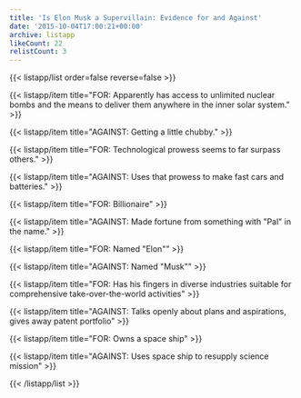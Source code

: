 ```yaml
---
title: 'Is Elon Musk a Supervillain: Evidence for and Against'
date: '2015-10-04T17:00:21+00:00'
archive: listapp
likeCount: 22
relistCount: 3
---
```



{{< listapp/list order=false reverse=false >}}

   {{< listapp/item title="FOR: Apparently has access to unlimited nuclear bombs and the means to deliver them anywhere in the inner solar system." >}}

   {{< listapp/item title="AGAINST: Getting a little chubby." >}}

   {{< listapp/item title="FOR: Technological prowess seems to far surpass others." >}}

   {{< listapp/item title="AGAINST: Uses that prowess to make fast cars and batteries." >}}

   {{< listapp/item title="FOR: Billionaire" >}}

   {{< listapp/item title="AGAINST: Made fortune from something with \"Pal\" in the name." >}}

   {{< listapp/item title="FOR: Named \"Elon\"" >}}

   {{< listapp/item title="AGAINST: Named \"Musk\"" >}}

   {{< listapp/item title="FOR: Has his fingers in diverse industries suitable for comprehensive take-over-the-world activities" >}}

   {{< listapp/item title="AGAINST: Talks openly about plans and aspirations, gives away patent portfolio" >}}

   {{< listapp/item title="FOR: Owns a space ship" >}}

   {{< listapp/item title="AGAINST: Uses space ship to resupply science mission" >}}

{{< /listapp/list >}}
